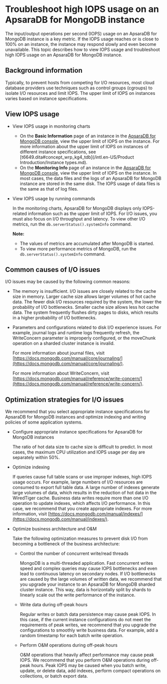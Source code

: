# Troubleshoot high IOPS usage on an ApsaraDB for MongoDB instance

The input/output operations per second \(IOPS\) usage on an ApsaraDB for MongoDB instance is a key metric. If the IOPS usage reaches or is close to 100% on an instance, the instance may respond slowly and even become unavailable. This topic describes how to view IOPS usage and troubleshoot high IOPS usage on an ApsaraDB for MongoDB instance.

## Background information

Typically, to prevent hosts from competing for I/O resources, most cloud database providers use techniques such as control groups \(cgroups\) to isolate I/O resources and limit IOPS. The upper limit of IOPS on instances varies based on instance specifications.

## View IOPS usage

-   View IOPS usage in monitoring charts
    -   On the **Basic Information** page of an instance in the [ApsaraDB for MongoDB console](https://mongodb.console.aliyun.com/), view the upper limit of IOPS on the instance. For more information about the upper limit of IOPS on instances of different instance specifications, see [t6649.dita\#concept\_wrp\_kg4\_tdb](/intl.en-US/Product Introduction/Instance types.md).
    -   On the **Monitoring Info** page of an instance in the [ApsaraDB for MongoDB console](https://mongodb.console.aliyun.com/), view the upper limit of IOPS on the instance. In most cases, the data files and the logs of an ApsaraDB for MongoDB instance are stored in the same disk. The IOPS usage of data files is the same as that of log files.
-   View IOPS usage by running commands

    In the monitoring charts, ApsaraDB for MongoDB displays only IOPS-related information such as the upper limit of IOPS. For I/O issues, you must also focus on I/O throughput and latency. To view other I/O metrics, run the `db.serverStatus().systemInfo` command.

    **Note:**

    -   The values of metrics are accumulated after MongoDB is started.
    -   To view more performance metrics of MongoDB, run the `db.serverStatus().systemInfo` command.

## Common causes of I/O issues

I/O issues may be caused by the following common reasons:

-   The memory is insufficient. I/O issues are closely related to the cache size in memory. Larger cache size allows larger volumes of hot cache data. The fewer disk I/O resources required by the system, the lower the probability of I/O bottlenecks. Smaller cache size allows less hot cache data. The system frequently flushes dirty pages to disks, which results in a higher probability of I/O bottlenecks.
-   Parameters and configurations related to disk I/O experience issues. For example, journal logs and runtime logs frequently refresh, the WriteConcern parameter is improperly configured, or the moveChunk operation on a sharded cluster instance is invalid.

    For more information about journal files, visit [https://docs.mongodb.com/manual/core/journaling/](https://docs.mongodb.com/manual/core/journaling/).

    For more information about WriteConcern, visit [https://docs.mongodb.com/manual/reference/write-concern/](https://docs.mongodb.com/manual/reference/write-concern/).


## Optimization strategies for I/O issues

We recommend that you select appropriate instance specifications for ApsaraDB for MongoDB instances and optimize indexing and writing policies of some application systems.

-   Configure appropriate instance specifications for ApsaraDB for MongoDB instances

    The ratio of hot data size to cache size is difficult to predict. In most cases, the maximum CPU utilization and IOPS usage per day are separately within 50%.

-   Optimize indexing

    If queries cause full table scans or use improper indexes, high IOPS usage occurs. For example, large numbers of I/O resources are consumed to export full table data. A large number of indexes generate large volumes of data, which results in the reduction of hot data in the WiredTiger cache. Business data writes require more than one I/O operation to update indexes, which affects I/O performance. In this case, we recommend that you create appropriate indexes. For more information, visit [https://docs.mongodb.com/manual/indexes/](https://docs.mongodb.com/manual/indexes/).

-   Optimize business architecture and O&M

    Take the following optimization measures to prevent disk I/O from becoming a bottleneck of the business architecture:

    -   Control the number of concurrent write/read threads

        MongoDB is a multi-threaded application. Fast concurrent writes speed and complex queries may cause IOPS bottlenecks and even lead to continuous latency on secondary nodes. If I/O bottlenecks are caused by the large volumes of written data, we recommend that you upgrade your instance to an ApsaraDB for MongoDB sharded cluster instance. This way, data is horizontally split by shards to linearly scale out the write performance of the instance.

    -   Write data during off-peak hours

        Regular writes or batch data persistence may cause peak IOPS. In this case, if the current instance configurations do not meet the requirements of peak writes, we recommend that you upgrade the configurations to smoothly write business data. For example, add a random timestamp for each batch write operation.

    -   Perform O&M operations during off-peak hours

        O&M operations that heavily affect performance may cause peak IOPS. We recommend that you perform O&M operations during off-peak hours. Peak IOPS may be caused when you batch write, update, or delete data, add indexes, perform compact operations on collections, or batch export data.


